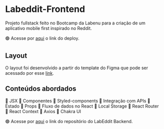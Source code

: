# Labeddit-Frontend

Projeto fullstack feito no Bootcamp da Labenu para a criação de um aplicativo mobile first inspirado no Reddit.

🟢 Acesse por [aqui](https://labeddit-frontend-heytor.vercel.app/) o link do deploy.

## Layout

O layout foi desenvolvido a partir do template do Figma que pode ser acessado por esse [link](https://www.figma.com/file/Byakv89sjTqI6NG2NRAAKJ/Projeto-Integrador-Labeddit?node-id=0%3A1&t=8I9iV7He4BwxnE6F-0).

## Conteúdos abordados

📍 JSX
📍 Componentes
📍 Styled-components
📍 Integração com APIs
📍 Estado
📍 Props
📍 Fluxo de dados no React
📍 Local Storage
📍 React Router
📍 React Context
📍 Axios
📍 Chakra UI

🟢 Acesse por [aqui](https://github.com/Heytordesouza/Labeddit-Backend) o link do repositório do LabEddit Backend.
